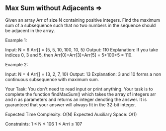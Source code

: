 Max Sum without Adjacents  =>
---------------------------



Given an array Arr of size N containing positive integers. Find the maximum sum of a subsequence such that no two numbers in the sequence should be adjacent in the array.

Example 1:

Input:
N = 6
Arr[] = {5, 5, 10, 100, 10, 5}
Output: 110
Explanation: If you take indices 0, 3
and 5, then Arr[0]+Arr[3]+Arr[5] =
5+100+5 = 110.
 

Example 2:

Input:
N = 4
Arr[] = {3, 2, 7, 10}
Output: 13
Explanation: 3 and 10 forms a non
continuous  subsequence with maximum
sum.
 

Your Task:
You don't need to read input or print anything. Your task is to complete the function findMaxSum() which takes the array of integers arr and n as parameters and returns an integer denoting the answer. It is guaranteed that your answer will always fit in the 32-bit integer.

 

Expected Time Complexity: O(N)
Expected Auxiliary Space: O(1)

 

Constraints:
1 ≤ N ≤ 106
1 ≤ Arri ≤ 107
